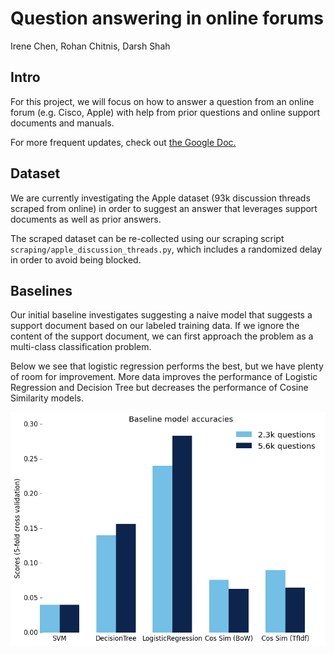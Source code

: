 # Question answering in online forums
Irene Chen, Rohan Chitnis, Darsh Shah

## Intro
For this project, we will focus on how to answer a question from an online forum (e.g. Cisco, Apple) with help from prior questions and online support documents and manuals. 

For more frequent updates, check out [the Google Doc.](https://docs.google.com/document/d/1IG29vpl3IevXwyaqfyhOvg2fpJlST9OT6ap5wcd5dSk/edit)

## Dataset

We are currently investigating the Apple dataset (93k discussion threads scraped from online) in order to suggest an answer that leverages support documents as well as prior answers. 

The scraped dataset can be re-collected using our scraping script `scraping/apple_discussion_threads.py`, which includes a randomized delay in order to avoid being blocked.

## Baselines

Our initial baseline investigates suggesting a naive model that suggests a support document based on our labeled training data. If we ignore the content of the support document, we can first approach the problem as a multi-class classification problem.

Below we see that logistic regression performs the best, but we have plenty of room for improvement. More data improves the performance of Logistic Regression and Decision Tree but decreases the performance of Cosine Similarity models.

![Logistic regression performs best, but plenty of room for improvement](baseline/scores_partial_full.png? "Classifier Scores")